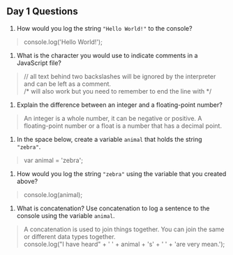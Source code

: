 ## Day 1 Questions

1. How would you log the string `"Hello World!"` to the console?
>console.log('Hello World!');

1. What is the character you would use to indicate comments in a JavaScript file?
>// all text behind two backslashes will be ignored by the interpreter and can be left as a comment.<br>
>/* will also work but you need to remember to end the line with */

1. Explain the difference between an integer and a floating-point number?
>An integer is a whole number, it can be negative or positive. A floating-point number or a float is a number that has a decimal point.

1. In the space below, create a variable `animal` that holds the string `"zebra"`.
>var animal = 'zebra';

1. How would you log the string `"zebra"` using the variable that you created above?
>console.log(animal);

1. What is concatenation? Use concatenation to log a sentence to the console using the variable `animal`.
>A concatenation is used to join things together. You can join the same or different data types together. <br>
console.log("I have heard" + ' ' + animal + 's' + ' ' + 'are very mean.');
